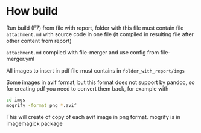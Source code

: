 # How build

Run build (F7) from file with report, folder with this file must contain file `attachment.md` with source code in one file (it compiled in resulting file after other content from report)

`attachment.md` compiled with file-merger and use config from file-merger.yml

All images to insert in pdf file must contains in `folder_with_report/imgs`

Some images in avif format, but this format does not support by pandoc, so for creating pdf you need to convert them back, for example with

```bash
cd imgs
mogrify -format png *.avif
```

This will create of copy of each avif image in png format. mogrify is in imagemagick package
